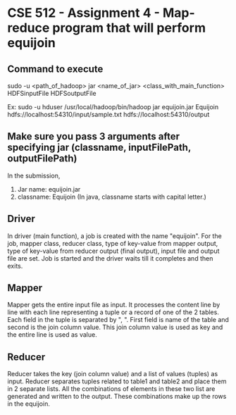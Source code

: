 # CSE 512 - Assignment 4 - Map-reduce program that will perform equijoin

## Command to execute

sudo -u <username> <path_of_hadoop> jar <name_of_jar> <class_with_main_function> HDFSinputFile HDFSoutputFile

Ex: sudo -u hduser /usr/local/hadoop/bin/hadoop jar equijoin.jar Equijoin hdfs://localhost:54310/input/sample.txt hdfs://localhost:54310/output

## Make sure you pass 3 arguments after specifying jar (classname, inputFilePath, outputFilePath)

In the submission,
1. Jar name: equijoin.jar
2. classname: Equijoin (In java, classname starts with capital letter.)

## Driver
In driver (main function), a job is created with the name "equijoin". For the job, mapper class, reducer class, type of key-value from mapper output, type of key-value from reducer output (final output), input file and output file are set. Job is started and the driver waits till it completes and then exits.

## Mapper
Mapper gets the entire input file as input. It processes the content line by line with each line representing a tuple or a record of one of the 2 tables. Each field in the tuple is separated by ", ". First field is name of the table and second is the join column value. This join column value is used as key and the entire line is used as value.

## Reducer
Reducer takes the key (join column value) and a list of values (tuples) as input. Reducer separates tuples related to table1 and table2 and place them in 2 separate lists. All the combinations of elements in these two list are generated and written to the output. These combinations make up the rows in the equijoin.
